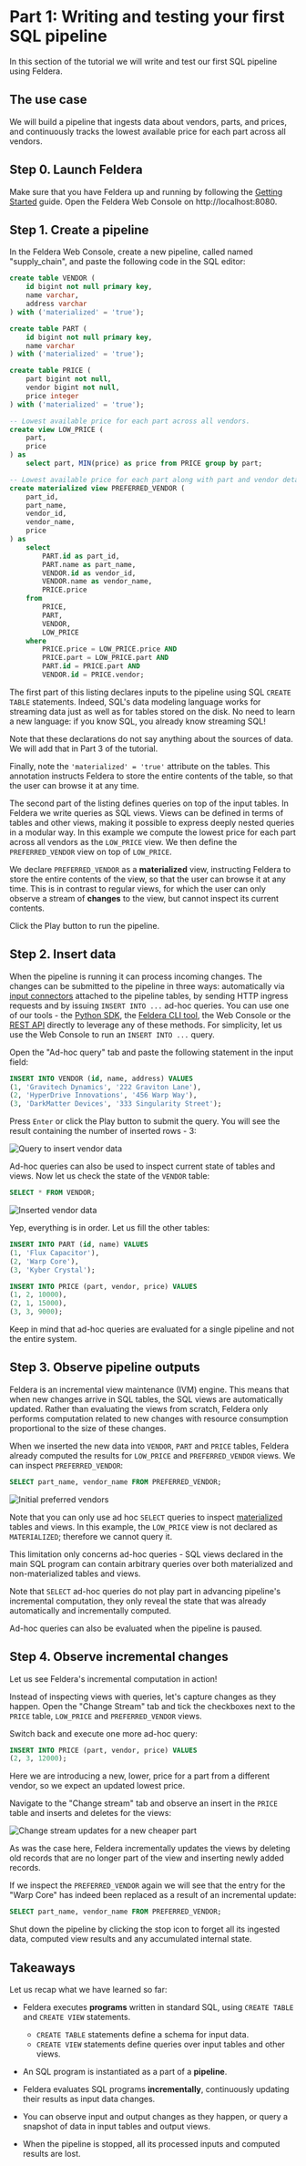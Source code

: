 # Part 1: Writing and testing your first SQL pipeline

In this section of the tutorial we will write and test our first SQL pipeline using Feldera.

## The use case

We will build a pipeline that ingests data about
vendors, parts, and prices, and continuously tracks the lowest available
price for each part across all vendors.

## Step 0. Launch Feldera

Make sure that you have Feldera up and running by following the [Getting
Started](/get-started/docker.md) guide.  Open the Feldera Web Console on
http://localhost:8080.

## Step 1. Create a pipeline

In the Feldera Web Console,
create a new pipeline, called named "supply_chain", and paste the following code
in the SQL editor:

```sql
create table VENDOR (
    id bigint not null primary key,
    name varchar,
    address varchar
) with ('materialized' = 'true');

create table PART (
    id bigint not null primary key,
    name varchar
) with ('materialized' = 'true');

create table PRICE (
    part bigint not null,
    vendor bigint not null,
    price integer
) with ('materialized' = 'true');

-- Lowest available price for each part across all vendors.
create view LOW_PRICE (
    part,
    price
) as
    select part, MIN(price) as price from PRICE group by part;

-- Lowest available price for each part along with part and vendor details.
create materialized view PREFERRED_VENDOR (
    part_id,
    part_name,
    vendor_id,
    vendor_name,
    price
) as
    select
        PART.id as part_id,
        PART.name as part_name,
        VENDOR.id as vendor_id,
        VENDOR.name as vendor_name,
        PRICE.price
    from
        PRICE,
        PART,
        VENDOR,
        LOW_PRICE
    where
        PRICE.price = LOW_PRICE.price AND
        PRICE.part = LOW_PRICE.part AND
        PART.id = PRICE.part AND
        VENDOR.id = PRICE.vendor;
```

The first part of this listing declares inputs to the pipeline
using SQL `CREATE TABLE` statements.
Indeed, SQL's data modeling language works for streaming
data just as well as for tables stored on the disk.  No need to learn a new
language: if you know SQL, you already know streaming SQL!

Note that these declarations do not say anything
about the sources of data.  We will add that in Part 3 of the tutorial.

Finally, note the `'materialized' = 'true'` attribute on the
tables.  This annotation instructs Feldera to store the entire contents of the table,
so that the user can browse it at any time.

The second part of the listing defines queries on top of the input tables.
In Feldera we write queries as SQL views.
Views can be defined in terms of
tables and other views, making it possible to express deeply nested queries
in a modular way.
In this example we compute the lowest price for each part
across all vendors as the `LOW_PRICE` view. We then define the `PREFERRED_VENDOR`
view on top of `LOW_PRICE`.

We declare `PREFERRED_VENDOR` as a **materialized** view, instructing Feldera to
store the entire contents of the view, so that the user can browse it at any time.
This is in contrast to regular views, for which the user can only observe a stream
of **changes** to the view, but cannot inspect its current contents.

Click the Play <icon icon="bx:play" /> button to run the pipeline.

## Step 2. Insert data

When the pipeline is running it can process incoming changes. The changes can be submitted to the pipeline in three ways: automatically via [input connectors](/connectors/) attached to the pipeline tables, by sending HTTP ingress requests and by issuing `INSERT INTO ...` ad-hoc queries. You can use one of our tools - the [Python SDK](pathname:///python/feldera.html#feldera.pipeline.Pipeline.input_json), the [Feldera CLI tool](/reference/cli), the Web Console or the [REST API](/api/push-data-to-a-sql-table) directly to leverage any of these methods. For simplicity, let us use the Web Console to run an `INSERT INTO ...` query.

Open the "Ad-hoc query" tab and paste the following statement in the input field:

```sql
INSERT INTO VENDOR (id, name, address) VALUES
(1, 'Gravitech Dynamics', '222 Graviton Lane'),
(2, 'HyperDrive Innovations', '456 Warp Way'),
(3, 'DarkMatter Devices', '333 Singularity Street');
```

Press `Enter` or click the Play <icon icon="bx:play" /> button to submit the query. You will see the result containing the number of inserted rows - 3:

![Query to insert vendor data](basics-part1-1.png)

Ad-hoc queries can also be used to inspect current state of tables and views.
Now let us check the state of the `VENDOR` table:

```sql
SELECT * FROM VENDOR;
```

![Inserted vendor data](basics-part1-2.png)

Yep, everything is in order. Let us fill the other tables:

```sql
INSERT INTO PART (id, name) VALUES
(1, 'Flux Capacitor'),
(2, 'Warp Core'),
(3, 'Kyber Crystal');
```

```sql
INSERT INTO PRICE (part, vendor, price) VALUES
(1, 2, 10000),
(2, 1, 15000),
(3, 3, 9000);
```

Keep in mind that ad-hoc queries are evaluated for a single pipeline and not the entire system.

## Step 3. Observe pipeline outputs

Feldera is an incremental view maintenance (IVM) engine. This means that when new changes arrive in SQL tables, the SQL views are automatically updated. Rather than evaluating the views from scratch, Feldera only performs computation related to new changes with resource consumption proportional to the size of these changes.

When we inserted the new data into `VENDOR`, `PART` and `PRICE` tables, Feldera already computed the results for `LOW_PRICE` and `PREFERRED_VENDOR` views. We can inspect `PREFERRED_VENDOR`:

```sql
SELECT part_name, vendor_name FROM PREFERRED_VENDOR;
```

![Initial preferred vendors](basics-part1-3.png)

Note that you can only use ad hoc `SELECT` queries to inspect [materialized](/sql/materialized) tables and views. In this example, the `LOW_PRICE` view is not declared as `MATERIALIZED`; therefore we cannot query it.

This limitation only concerns ad-hoc queries - SQL views declared in the main SQL program can contain arbitrary queries over both materialized and non-materialized tables and views.

Note that `SELECT` ad-hoc queries do not play part in advancing pipeline's incremental computation, they only reveal the state that was already automatically and incrementally computed.

Ad-hoc queries can also be evaluated when the pipeline is paused.

## Step 4. Observe incremental changes

Let us see Feldera's incremental computation in action!

Instead of inspecting views with queries, let's capture changes as they happen.
Open the "Change Stream" tab and tick the checkboxes next to the `PRICE` table, `LOW_PRICE` and `PREFERRED_VENDOR` views.

Switch back and execute one more ad-hoc query:
```sql
INSERT INTO PRICE (part, vendor, price) VALUES
(2, 3, 12000);
```

Here we are introducing a new, lower, price for a part from a different vendor, so we expect an updated lowest price.

Navigate to the "Change stream" tab and observe an insert in the `PRICE` table and inserts and deletes for the views:

![Change stream updates for a new cheaper part](basics-part1-5.png)

As was the case here, Feldera incrementally updates the views by deleting old records that are no longer part of the view and inserting newly added records.

If we inspect the `PREFERRED_VENDOR` again we will see that the entry for the "Warp Core" has indeed been replaced as a result of an incremental update:

```sql
SELECT part_name, vendor_name FROM PREFERRED_VENDOR;
```

Shut down the pipeline by clicking the stop icon <icon icon="bx:stop" /> to forget all its ingested data, computed view results and any accumulated internal state.

## Takeaways

Let us recap what we have learned so far:

- Feldera executes **programs** written in standard SQL, using `CREATE TABLE` and `CREATE VIEW` statements.
  - `CREATE TABLE` statements define a schema for input data.
  - `CREATE VIEW` statements define queries over input tables and other views.

- An SQL program is instantiated as a part of a **pipeline**.

- Feldera evaluates SQL programs **incrementally**, continuously updating their results as input data changes.

- You can observe input and output changes as they happen, or query a snapshot of data in input tables and output views.

- When the pipeline is stopped, all its processed inputs and computed results are lost.
